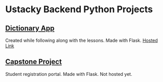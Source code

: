 # Ustacky Backend Python Projects
## [Dictionary App](/ustackydictionaryapp)
Created while following along with the lessons. Made with Flask. [Hosted Link](https://still-oasis-31587.herokuapp.com/)

## [Capstone Project](/ustackycapstoneproject)
Student registration portal. Made with Flask. Not hosted yet.